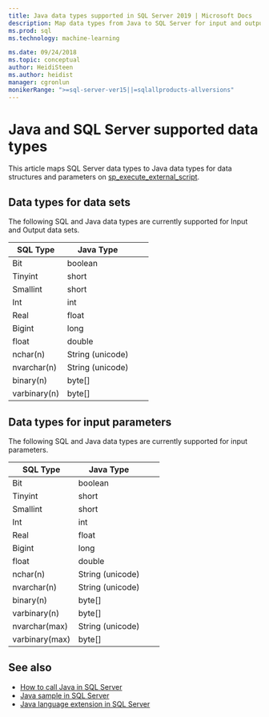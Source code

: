 ```yaml
---
title: Java data types supported in SQL Server 2019 | Microsoft Docs
description: Map data types from Java to SQL Server for input and output data structures, and for input parameters on the sp_execute_external_script.
ms.prod: sql
ms.technology: machine-learning

ms.date: 09/24/2018  
ms.topic: conceptual
author: HeidiSteen
ms.author: heidist
manager: cgronlun
monikerRange: ">=sql-server-ver15||=sqlallproducts-allversions"
---
```


# Java and SQL Server supported data types

This article maps SQL Server data types to Java data types for data structures and parameters on [sp_execute_external_script](https://docs.microsoft.com/sql/relational-databases/system-stored-procedures/sp-execute-external-script-transact-sql).

## Data types for data sets

The following SQL and Java data types are currently supported for Input and Output data sets.

| SQL Type        | Java Type | | |
| ------------- |-------------|-|-|
| Bit      | boolean | | |
| Tinyint      | short      | | |
| Smallint | short      | | |
| Int | int      | | |
| Real | float      | | |
| Bigint | long      | | |
| float | double      | | |
| nchar(n) | String (unicode)      | | |
| nvarchar(n) | String (unicode)      | | |
| binary(n) | byte[]      | | |
| varbinary(n) | byte[]      | | |

## Data types for input parameters

The following SQL and Java data types are currently supported for input parameters.

| SQL Type        | Java Type | | |
| ------------- |-------------|-|-|
| Bit      | boolean | | |
| Tinyint      | short      | | |
| Smallint | short      | | |
| Int | int      | | |
| Real | float      | | |
| Bigint | long      | | |
| float | double      | | |
| nchar(n) | String (unicode)      | | |
| nvarchar(n) | String (unicode)      | | |
| binary(n) | byte[]      | | |
| varbinary(n) | byte[]      | | |
| nvarchar(max) | String (unicode)      | | |
| varbinary(max) | byte[]      | | |

## See also

+ [How to call Java in SQL Server](howto-call-java-from-sql.md)
+ [Java sample in SQL Server](java-first-sample.md)
+ [Java language extension in SQL Server](extension-java.md)